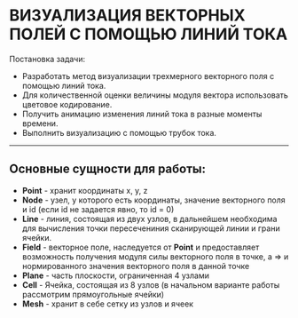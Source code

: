 ВИЗУАЛИЗАЦИЯ ВЕКТОРНЫХ ПОЛЕЙ С ПОМОЩЬЮ ЛИНИЙ ТОКА
===

Постановка задачи:
- Разработать метод визуализации трехмерного векторного поля с помощью линий тока.
- Для количественной оценки величины модуля вектора использовать цветовое кодирование.
- Получить анимацию изменения линий тока в разные моменты времени.
- Выполнить визуализацию с помощью трубок тока.

---
Основные сущности для работы:
---

* **Point** - хранит координаты x, y, z
* **Node** - узел, у которого есть координаты, значение векторного поля и id (если id не задается явно, то id = 0)
* **Line** - линия, состоящая из двух узлов, в дальнейшем необходима для вычисления 
точки пересечениния сканирующей линии и грани ячейки.
* **Field** - векторное поле, наследуется от **Point** и предоставляет возможность получения
модуля силы векторного поля в точке, а => и нормированного значения векторного поля в данной точке
* **Plane** - часть плоскости, ограниченная 4 узлами
* **Cell**  - Ячейка, состоящая из 8 узлов (в начальном варианте работы рассмотрим прямоугольные ячейки)
* **Mesh** - хранит в себе сетку из узлов и ячеек